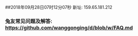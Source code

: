 ##2018年09月28日07时12分07秒 新址: 159.65.181.212
### 兔友常见问题及解答: https://github.com/wanggonging/d/blob/w/FAQ.md

